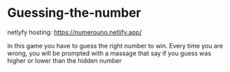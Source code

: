 # Guessing-the-number
netlyfy hosting: https://numerouno.netlify.app/

In this game you have to guess the right number to win. Every time you are wrong, you will be prompted with a massage that say if you guess was higher or lower than the hidden number
